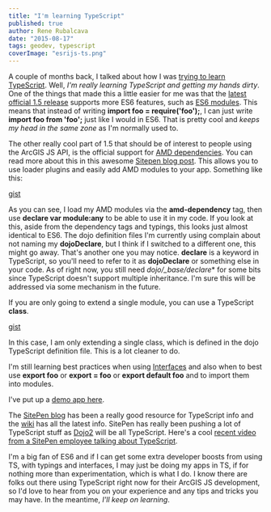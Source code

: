 ```yaml
---
title: "I'm learning TypeScript"
published: true
author: Rene Rubalcava
date: "2015-08-17"
tags: geodev, typescript
coverImage: "esrijs-ts.png"
---
```


A couple of months back, I talked about how I was [trying to learn TypeScript](http://odoe.net/blog/trying-to-learn-typescript/). Well, _I'm really learning TypeScript and getting my hands dirty_. One of the things that made this a little easier for me was that the [latest official 1.5 release](https://github.com/Microsoft/TypeScript/wiki/What%27s-new-in-TypeScript#typescript-15) supports more ES6 features, such as [ES6 modules](https://github.com/Microsoft/TypeScript/wiki/What%27s-new-in-TypeScript#es6-modules). This means that instead of writing **import foo = require('foo');**, I can just write **import foo from 'foo';** just like I would in ES6. That is pretty cool and _keeps my head in the same zone_ as I'm normally used to.

The other really cool part of 1.5 that should be of interest to people using the ArcGIS JS API, is the official support for [AMD dependencies](https://github.com/Microsoft/TypeScript/wiki/What%27s-new-in-TypeScript#amd-dependency-optional-names). You can read more about this in this awesome [Sitepen blog post](https://www.sitepen.com/blog/2013/12/31/definitive-guide-to-typescript/). This allows you to use loader plugins and easily add AMD modules to your app. Something like this:

[gist](https://gist.github.com/odoe/3b4664019d6d757d95e2)

As you can see, I load my AMD modules via the **amd-dependency** tag, then use **declare var module:any** to be able to use it in my code. If you look at this, aside from the dependency tags and typings, this looks just almost identical to ES6. The dojo definition files I'm currently using complain about not naming my **dojoDeclare**, but I think if I switched to a different one, this might go away. That's another one you may notice. **declare** is a keyword in TypeScript, so you'll need to refer to it as **dojoDeclare** or something else in your code. As of right now, you still need *dojo/\_base/declare** for some bits since TypeScript doesn't support multiple inheritance. I'm sure this will be addressed via some mechanism in the future.

If you are only going to extend a single module, you can use a TypeScript **class**.

[gist](https://gist.github.com/odoe/73d1e9f19cf2a52c9c41)

In this case, I am only extending a single class, which is defined in the dojo TypeScript definition file. This is a lot cleaner to do.

I'm still learning best practices when using [Interfaces](https://github.com/Microsoft/TypeScript/wiki/Interfaces) and also when to best use **export foo** or **export = foo** or **export default foo** and to import them into modules.

I've put up a [demo app here](https://github.com/odoe/esrijs-typescript-demo).

The [SitePen blog](https://www.sitepen.com/blog/) has been a really good resource for TypeScript info and the [wiki](https://github.com/Microsoft/TypeScript/wiki) has all the latest info. SitePen has really been pushing a lot of TypeScript stuff as [Dojo2](https://github.com/dojo/core) will be all TypeScript. Here's a cool [recent video from a SitePen employee talking about TypeScript](https://skillsmatter.com/skillscasts/6517-typescript-or-how-i-learned-to-stop-worrying-and-love-microsoft).

I'm a big fan of ES6 and if I can get some extra developer boosts from using TS, with typings and interfaces, I may just be doing my apps in TS, if for nothing more than experimentation, which is what I do. I know there are folks out there using TypeScript right now for their ArcGIS JS development, so I'd love to hear from you on your experience and any tips and tricks you may have. In the meantime, _I'll keep on learning_.
